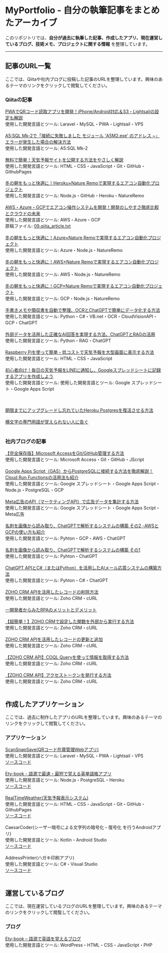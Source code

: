 # MyPortfolio - 自分の執筆記事をまとめたアーカイブ

このリポジトリでは、**自分が過去に執筆した記事、作成したアプリ、現在運営しているブログ、技術メモ、プロジェクトに関する情報** を整理しています。  

---

## 記事のURL一覧  

ここでは、Qiitaや社内ブログに投稿した記事のURLを整理しています。興味のあるテーマのリンクをクリックして閲覧してください。  

### Qiitaの記事  
[PWAでQRコード読取アプリを開発！iPhone/Android対応＆S3・Lightsailの設定も解説](https://qiita.com/nishifeoda/items/d7c8e2e6c6f21bd0bf2e)
<br>
使用した開発言語とツール: Laravel・MySQL・PWA・Lightsail・VPS
<br><br>
[A5:SQL Mk-2で「接続に失敗しました モジュール 'A5M2.exe' のアドレス ~」エラーが発生した場合の解決方法](https://qiita.com/nishifeoda/items/a28c394c2b60cdb796a7)
<br>
使用した開発言語とツール: A5:SQL Mk-2
<br><br>
[無料で簡単！天気予報サイトを公開する方法をやさしく解説](https://qiita.com/nishifeoda/items/de3e8b7081a9381c0ce7)
<br>
使用した開発言語とツール: HTML・CSS・JavaScript・Git・GitHub・GithubPages
<br><br>
[冬の朝をもっと快適に！Heroku×Nature Remoで実現するエアコン自動化プロジェクト](https://qiita.com/nishifeoda/items/25b62a3004774ed30278)
<br>
使用した開発言語とツール: Node.js・GitHub・Heroku・NatureRemo
<br><br>
[AWS・Azure・GCPでエアコン操作システムを開発！開発のしやすさ徹底比較とクラウドの未来](https://qiita.com/nishifeoda/items/ec47f93d62d7e03dcc3d)
<br>
使用した開発言語とツール: AWS・Azure・GCP
<br>
原稿ファイル: [09.qiita_article.txt](./qiita/09.qiita_article.txt)
<br><br>
[冬の朝をもっと快適に！Azure×Nature Remoで実現するエアコン自動化プロジェクト](https://qiita.com/nishifeoda/items/a845c61f59980adf1f64)
<br>
使用した開発言語とツール: Azure・Node.js・NatureRemo
<br><br>
[冬の朝をもっと快適に！AWS×Nature Remoで実現するエアコン自動化プロジェクト](https://qiita.com/nishifeoda/items/d8ff4a5f10b1c3cce364)
<br>
使用した開発言語とツール: AWS・Node.js・NatureRemo
<br><br>
[冬の朝をもっと快適に！GCP×Nature Remoで実現するエアコン自動化プロジェクト](https://qiita.com/nishifeoda/items/9b5cc9ea3c748de65b8c)
<br>
使用した開発言語とツール: GCP・Node.js・NatureRemo
<br><br>
[手書きメモや領収書を自動で整理、OCRとChatGPTで簡単にデータ化する方法](https://qiita.com/nishifeoda/items/c1db897df5e53778d297)
<br>
使用した開発言語とツール: Python・C#・VB.net・OCR・CloudVisionAPI・GCP・ChatGPT
<br><br>
[外部データを活用した正確なAI回答を実現する方法、ChatGPTとRAGの活用](https://qiita.com/nishifeoda/items/a7299bad7faa0d6e0c6e)
<br>
使用した開発言語とツール: Python・RAG・ChatGPT
<br><br>
[Raspberry Piを使って簡単・低コストで天気予報を大型画面に表示する方法](https://qiita.com/nishifeoda/items/6d7fecb8dcc4c3bbad21)
<br>
使用した開発言語とツール: HTML・CSS・JavaScript
<br><br>
[初心者向け！毎日の天気予報をLINEに通知し、Googleスプレッドシートに記録するアプリを作成しよう](https://qiita.com/nishifeoda/items/7e458b261111f201c724)
<br>
使用した開発言語とツール: 使用した開発言語とツール: Google スプレッドシート・Google Apps Script

<br><br>
[期限までにアップグレードし忘れていたHeroku Postgresを復活させる方法](https://qiita.com/nishifeoda/items/3e6953d1ce307e76213b)
<br><br>
[横文字の専門用語が覚えられない人に告ぐ](https://qiita.com/nishifeoda/items/60eecdf2496a7c87452d)
<br><br>


### 社内ブログの記事
[【完全保存版】Microsoft AccessをGit/GitHub管理する方法](https://tech.tiger-rack.co.jp/programming/access-git-github-management/)
<br>
使用した開発言語とツール: Microsoft Access・Git・GitHub・JScript
<br><br>
[Google Apps Script（GAS）からPostgreSQLに接続する方法を徹底解説！Cloud Run Functionsの活用法も紹介](https://tech.tiger-rack.co.jp/programming/gas-to-postgresql-with-cloud-run-functions/)
<br>
使用した開発言語とツール: Google スプレッドシート・Google Apps Script・Node.js・PostgreSQL・GCP
<br><br>
[Meta広告のAPI（マーケティングAPI）で広告データを集計する方法](https://tech.tiger-rack.co.jp/programming/meta-ad-data-aggregation/)
<br>
使用した開発言語とツール: Google スプレッドシート・Google Apps Script・Meta広告
<br><br>
[名刺を画像から読み取り、ChatGPTで解析するシステムの構築 その2 -AWSとGCPの使い方も紹介](https://tech.tiger-rack.co.jp/programming/business-card-ocr-chatgpt-analysis-aws-gcp/)
<br>
使用した開発言語とツール: Pyhton・GCP・AWS・ChatGPT
<br><br>
[名刺を画像から読み取り、ChatGPTで解析するシステムの構築 その1](https://tech.tiger-rack.co.jp/programming/business-card-recognition-chatgpt-system-part01/)
<br>
使用した開発言語とツール: Pyhton・ChatGPT
<br><br>
[ChatGPT APIとC#（またはPython）を活用したAIメール応答システムの構築方法](https://tech.tiger-rack.co.jp/programming/ai-email-response-system-using-chatgpt-api-csharp-python/)
<br>
使用した開発言語とツール: Pyhton・C#・ChatGPT
<br><br>
[ZOHO CRM APIを活用したレコードの削除方法](https://tech.tiger-rack.co.jp/programming/how_to_delete_records_using_zoho_crm_api/)
<br>
使用した開発言語とツール: Zoho CRM・cURL
<br><br>
[一開発者からみたRPAのメリットとデメリット](https://tech.tiger-rack.co.jp/programming/advantages_and_disadvantages_of_rpa_from_a_developers_perspective/)
<br><br>
[【超簡単！】ZOHO CRMで設定した関数を外部から実行する方法](https://tech.tiger-rack.co.jp/programming/how_to_execute_functions_set_in_zoho-crm_from_outside/)
<br>
使用した開発言語とツール: Zoho CRM・cURL
<br><br>
[ZOHO CRM APIを活用したレコードの更新と追加](https://tech.tiger-rack.co.jp/programming/update-and-add-records-using-zoho-crm-api/)
<br>
使用した開発言語とツール: Zoho CRM・cURL
<br><br>
[【ZOHO CRM API】COQL Queryを使って情報を取得する方法](https://tech.tiger-rack.co.jp/programming/how_to_view_information_using_the_zoho_crm_api/)
<br>
使用した開発言語とツール: Zoho CRM・cURL
<br><br>
[【ZOHO CRM API】アクセストークンを発行する方法](https://tech.tiger-rack.co.jp/programming/zoho-crm-api_access_ttoken/)
<br>
使用した開発言語とツール: Zoho CRM・cURL
<br><br>
## 作成したアプリケーション
ここでは、過去に制作したアプリのURLを整理しています。興味のあるテーマのリンクをクリックして閲覧してください。
### アプリケーション
[ScanSnapSave(QRコード在庫管理Webアプリ)](https://scansnapsave.com/)
<br>
使用した開発言語とツール: Laravel・MySQL・PWA・Lightsail・VPS
<br>
[ソースコード](https://github.com/Nakkinakki55/Scan_Snap_Save)
<br><br>
[Ety-book - 語源で最速・最短で覚える英単語帳アプリ](https://ety-book.herokuapp.com/)
<br>
使用した開発言語とツール: Node.js・PostgreSQL・Heroku
<br>
[ソースコード](https://github.com/Nakkinakki55/Ety_book)
<br><br>
[RealTimeWeather(天気予報表示システム)](https://nakkinakki55.github.io/real-time-weather/real-time-weather.html)
<br>
使用した開発言語とツール: HTML・CSS・JavaScript・Git・GitHub・GithubPages
<br>
[ソースコード](https://github.com/Nakkinakki55/real-time-weather)
<br><br>
CaesarCoder(シーザー暗号による文字列の暗号化・復号化 を行うAndroidアプリ)
<br>
使用した開発言語とツール: Kotlin・Android Studio
<br>
[ソースコード](https://github.com/Nakkinakki55/CaesarCoder)
<br><br>
AddressPrinter(ハガキ印刷アプリ)
<br>
使用した開発言語とツール: C#・Visual Studio
<br>
[ソースコード](https://github.com/Nakkinakki55/AddressPrinter)
<br><br>

## 運営しているブログ
ここでは、現在運営しているブログのURLを整理しています。興味のあるテーマのリンクをクリックして閲覧してください。
### ブログ
[Ety-book – 語源で英語を覚えるブログ](https://ety-book.com/)
<br>
使用した開発言語とツール: WordPress・HTML・CSS・JavaScript・PHP

